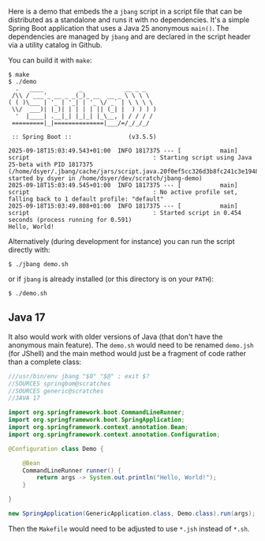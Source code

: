 
Here is a demo that embeds the a `jbang` script in a script file that can be distributed as a standalone and runs it with no dependencies. It's a simple Spring Boot application that uses a Java 25 anonymous `main()`. The dependencies are managed by `jbang` and are declared in the script header via a utility catalog in Github.

You can build it with `make`:

```
$ make
$ ./demo
  .   ____          _            __ _ _
 /\\ / ___'_ __ _ _(_)_ __  __ _ \ \ \ \
( ( )\___ | '_ | '_| | '_ \/ _` | \ \ \ \
 \\/  ___)| |_)| | | | | || (_| |  ) ) ) )
  '  |____| .__|_| |_|_| |_\__, | / / / /
 =========|_|==============|___/=/_/_/_/

 :: Spring Boot ::                (v3.5.5)

2025-09-18T15:03:49.543+01:00  INFO 1817375 --- [           main] script                                   : Starting script using Java 25-beta with PID 1817375 (/home/dsyer/.jbang/cache/jars/script.java.20f0ef5cc326d3b8fc241c3e19489da24feed1c86f571bc916d4557ca409c970/script.jar started by dsyer in /home/dsyer/dev/scratch/jbang-demo)
2025-09-18T15:03:49.545+01:00  INFO 1817375 --- [           main] script                                   : No active profile set, falling back to 1 default profile: "default"
2025-09-18T15:03:49.808+01:00  INFO 1817375 --- [           main] script                                   : Started script in 0.454 seconds (process running for 0.591)
Hello, World!
```

Alternatively (during development for instance) you can run the script directly with:

```
$ ./jbang demo.sh
```

or if `jbang` is already installed (or this directory is on your `PATH`):

```
$ ./demo.sh
```

## Java 17

It also would work with older versions of Java (that don't have the anonymous main feature). The `demo.sh` would need to be renamed `demo.jsh` (for JShell) and the main method would just be a fragment of code rather than a complete class:

```java
///usr/bin/env jbang "$0" "$@" ; exit $?
//SOURCES springbom@scratches
//SOURCES generic@scratches
//JAVA 17

import org.springframework.boot.CommandLineRunner;
import org.springframework.boot.SpringApplication;
import org.springframework.context.annotation.Bean;
import org.springframework.context.annotation.Configuration;

@Configuration class Demo {

	@Bean
	CommandLineRunner runner() {
		return args -> System.out.println("Hello, World!");
	}

}

new SpringApplication(GenericApplication.class, Demo.class).run(args);
```

Then the `Makefile` would need to be adjusted to use `*.jsh` instead of `*.sh`.